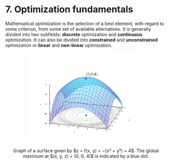 # 7. Optimization fundamentals

Mathematical optimization is the selection of a best element, with regard to some criterion, from some set of available alternatives. It is generally divided into two subfields: **discrete** optimization and **continuous** optimization. It can also be divided into **constrained** and **unconstrained** optimization or **linear** and **non-linear** optimization.

<div style="text-align: center;">
  <img src="./images/optimization.png" alt="Chapter 7" width="70%">
  <p>Graph of a surface given by $z = f(x, y) = −(x² + y²) + 4$. The global maximum at $(x, y, z) = (0, 0, 4)$ is indicated by a blue dot.</p>
</div>
